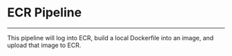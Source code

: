 # ECR Pipeline
___

This pipeline will log into ECR, build a local Dockerfile into an image, and upload that image to ECR.
